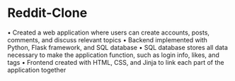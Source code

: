 # Reddit-Clone
• Created a web application where users can create accounts, posts, comments, and discuss relevant topics
• Backend implemented with Python, Flask framework, and SQL database
• SQL database stores all data necessary to make the application function, such as login info, likes, and tags • Frontend created with HTML, CSS, and Jinja to link each part of the application together
